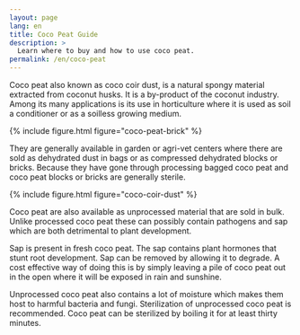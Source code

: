 ```yaml
---
layout: page
lang: en
title: Coco Peat Guide
description: >
  Learn where to buy and how to use coco peat.
permalink: /en/coco-peat
---
```



Coco peat also known as coco coir dust, is a natural spongy material extracted
from coconut husks. It is a by-product of the coconut industry. Among its many
applications is its use in horticulture where it is used as soil a conditioner
or as a soilless growing medium.

{% include figure.html figure="coco-peat-brick" %}

They are generally available in garden or agri-vet centers where there are sold as
dehydrated dust in bags or as compressed dehydrated blocks or bricks. Because they have
gone through processing bagged coco peat and coco peat blocks or bricks are
generally sterile.

{% include figure.html figure="coco-coir-dust" %}

Coco peat are also available as unprocessed material that are sold in bulk.
Unlike processed coco peat these can possibly contain pathogens and sap which
are both detrimental to plant development.

Sap is present in fresh coco peat. The sap contains plant hormones that stunt
root development. Sap can be removed by allowing it to degrade. A cost effective
way of doing this is by simply leaving a pile of coco peat out in the open where
it will be exposed in rain and sunshine.

Unprocessed coco peat also contains a lot of moisture which makes them host to
harmful bacteria and fungi. Sterilization of unprocessed coco peat is
recommended. Coco peat can be sterilized by boiling it for at least thirty
minutes.

